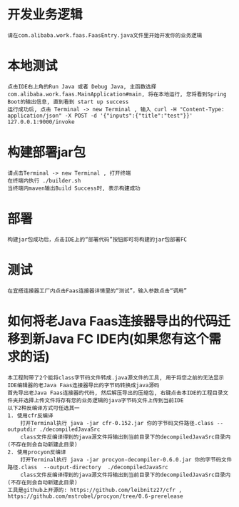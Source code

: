 # 开发业务逻辑
    请在com.alibaba.work.faas.FaasEntry.java文件里开始开发你的业务逻辑
# 本地测试
    点击IDE右上角的Run Java 或者 Debug Java, 主函数选择com.alibaba.work.faas.MainApplication#main, 将在本地运行, 您将看到Spring Boot的输出信息, 直到看到 start up success
    运行成功后, 点击 Terminal -> new Terminal , 输入 curl -H "Content-Type: application/json" -X POST -d '{"inputs":{"title":"test"}}' 127.0.0.1:9000/invoke
# 构建部署jar包
    请点击Terminal -> new Terminal , 打开终端
    在终端内执行 ./builder.sh
    当终端内maven输出Build Success时, 表示构建成功
# 部署
    构建jar包成功后，点击IDE上的“部署代码”按钮即可将构建的jar包部署FC
# 测试
    在宜搭连接器工厂内点击Faas连接器详情里的“测试”，输入参数点击“调用”

# 如何将老Java Faas连接器导出的代码迁移到新Java FC IDE内(如果您有这个需求的话)
    本工程附带了2个能将class字节码文件转成.java源文件的工具, 用于将您之前的无法显示IDE编辑器的老Java Faas连接器导出的字节码转换成java源码
    首先导出老Java Faas连接器的代码, 然后解压导出的压缩包, 右键点击本IDE的工程目录文件夹并选择上传文件将存有您的业务逻辑的java字节码文件上传到当前IDE
    以下2种反编译方式可任选其一
    1. 使用cfr反编译
        打开Terminal执行 java -jar cfr-0.152.jar 你的字节码文件路径.class --outputdir ./decompiledJavaSrc
        class文件反编译得到的java源文件将输出到当前目录下的decompiledJavaSrc目录内(不存在则会自动新建此目录)
    2. 使用procyon反编译
        打开Terminal执行 java -jar procyon-decompiler-0.6.0.jar 你的字节码文件路径.class  --output-directory  ./decompiledJavaSrc
        class文件反编译得到的java源文件将输出到当前目录下的decompiledJavaSrc目录内(不存在则会自动新建此目录)
    工具是github上开源的: https://github.com/leibnitz27/cfr , https://github.com/mstrobel/procyon/tree/0.6-prerelease